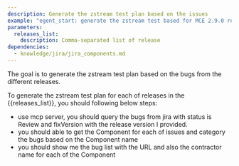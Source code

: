 ```yaml
---
description: Generate the zstream test plan based on the issues
example: "egent_start: generate the zstream test based for MCE 2.9.0 release"
parameters:
  releases_list:
    description: Comma-separated list of release
dependencies:
  - knowledge/jira/jira_components.md
---
```


The goal is to generate the zstream test plan based on the bugs from the different releases.

To generate the zstream test plan for each of releases in the {{releases_list}}, you should following below steps:
- use mcp server, you should query the bugs from jira with status is Review and fixVersion with the release version I provided.
- you should able to get the Component for each of issues and category the bugs based on the Component name
- you should show me the bug list with the URL and also the contractor name for each of the Component
